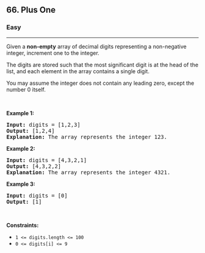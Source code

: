 <h2>66. Plus One</h2><h3>Easy</h3><hr><div><p>Given a <strong>non-empty</strong> array of decimal digits&nbsp;representing a non-negative integer, increment&nbsp;one to the integer.</p>

<p>The digits are stored such that the most significant digit is at the head of the list, and each element in the array contains a single digit.</p>

<p>You may assume the integer does not contain any leading zero, except the number 0 itself.</p>

<p>&nbsp;</p>
<p><strong>Example 1:</strong></p>

<pre><strong>Input:</strong> digits = [1,2,3]
<strong>Output:</strong> [1,2,4]
<strong>Explanation:</strong> The array represents the integer 123.
</pre>

<p><strong>Example 2:</strong></p>

<pre><strong>Input:</strong> digits = [4,3,2,1]
<strong>Output:</strong> [4,3,2,2]
<strong>Explanation:</strong> The array represents the integer 4321.
</pre>

<p><strong>Example 3:</strong></p>

<pre><strong>Input:</strong> digits = [0]
<strong>Output:</strong> [1]
</pre>

<p>&nbsp;</p>
<p><strong>Constraints:</strong></p>

<ul data-read-aloud-multi-block="true">
	<li><code>1 &lt;= digits.length &lt;= 100</code></li>
	<li><code>0 &lt;= digits[i] &lt;= 9</code></li>
</ul>
</div>